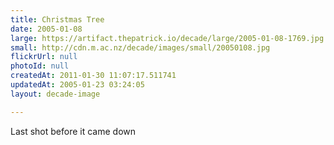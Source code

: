 ```yaml
---
title: Christmas Tree
date: 2005-01-08
large: https://artifact.thepatrick.io/decade/large/2005-01-08-1769.jpg
small: http://cdn.m.ac.nz/decade/images/small/20050108.jpg
flickrUrl: null
photoId: null
createdAt: 2011-01-30 11:07:17.511741
updatedAt: 2005-01-23 03:24:05
layout: decade-image

---
```

Last shot before it came down
